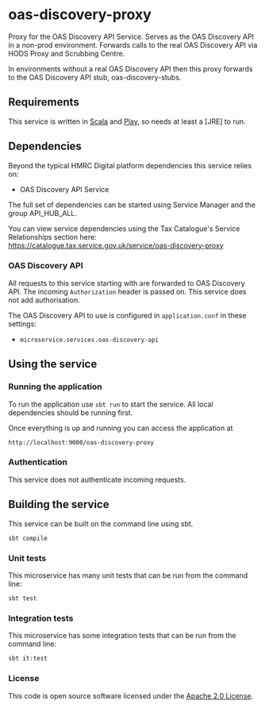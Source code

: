 # oas-discovery-proxy

Proxy for the OAS Discovery API Service. Serves as the OAS Discovery API in a
non-prod environment. Forwards calls to the real OAS Discovery API via HODS Proxy
and Scrubbing Centre.

In environments without a real OAS Discovery API then this proxy forwards to the OAS Discovery API stub,
oas-discovery-stubs.

## Requirements

This service is written in [Scala](http://www.scala-lang.org/) and [Play](http://playframework.com/), so needs at least a [JRE] to run.

## Dependencies
Beyond the typical HMRC Digital platform dependencies this service relies on:
- OAS Discovery API Service

The full set of dependencies can be started using Service Manager and the group API_HUB_ALL.

You can view service dependencies using the Tax Catalogue's Service Relationships
section here:
https://catalogue.tax.service.gov.uk/service/oas-discovery-proxy

### OAS Discovery API
All requests to this service starting with are forwarded to OAS Discovery API. 
The incoming `Authorization` header is passed on. This
service does not add authorisation.

The OAS Discovery API to use is configured in `application.conf` in these settings:
- `microservice.services.oas-discovery-api`

## Using the service

### Running the application

To run the application use `sbt run` to start the service. All local dependencies should be running first.

Once everything is up and running you can access the application at

```
http://localhost:9000/oas-discovery-proxy
```

### Authentication
This service does not authenticate incoming requests.

## Building the service
This service can be built on the command line using sbt.
```
sbt compile
```

### Unit tests
This microservice has many unit tests that can be run from the command line:
```
sbt test
```

### Integration tests
This microservice has some integration tests that can be run from the command line:
```
sbt it:test
```

### License

This code is open source software licensed under the [Apache 2.0 License]("http://www.apache.org/licenses/LICENSE-2.0.html").
